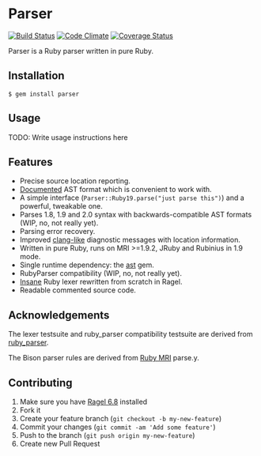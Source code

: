 # Parser

[![Build Status](https://travis-ci.org/whitequark/parser.png?branch=master)](https://travis-ci.org/whitequark/parser)
[![Code Climate](https://codeclimate.com/github/whitequark/parser.png)](https://codeclimate.com/github/whitequark/parser)
[![Coverage Status](https://coveralls.io/repos/whitequark/parser/badge.png?branch=master)](https://coveralls.io/r/whitequark/parser)

Parser is a Ruby parser written in pure Ruby.

## Installation

    $ gem install parser

## Usage

TODO: Write usage instructions here

## Features

 * Precise source location reporting.
 * [Documented](AST_FORMAT.md) AST format which is convenient to work with.
 * A simple interface (`Parser::Ruby19.parse("just parse this")`) and a powerful, tweakable one.
 * Parses 1.8, 1.9 and 2.0 syntax with backwards-compatible AST formats (WIP, no, not really yet).
 * Parsing error recovery.
 * Improved [clang-like][] diagnostic messages with location information.
 * Written in pure Ruby, runs on MRI >=1.9.2, JRuby and Rubinius in 1.9 mode.
 * Single runtime dependency: the [ast][] gem.
 * RubyParser compatibility (WIP, no, not really yet).
 * [Insane][insane-lexer] Ruby lexer rewritten from scratch in Ragel.
 * Readable commented source code.

  [clang-like]: clang.llvm.org/diagnostics.html
  [ast]: http://rubygems.org/gems/ast
  [insane-lexer]: http://whitequark.org/blog/2013/04/01/ruby-hacking-guide-ch-11-finite-state-lexer/

## Acknowledgements

The lexer testsuite and ruby_parser compatibility testsuite are derived from [ruby_parser](http://github.com/seattlerb/ruby_parser).

The Bison parser rules are derived from [Ruby MRI](http://github.com/ruby/ruby) parse.y.

## Contributing

1. Make sure you have [Ragel 6.8](http://www.complang.org/ragel/) installed
2. Fork it
3. Create your feature branch (`git checkout -b my-new-feature`)
4. Commit your changes (`git commit -am 'Add some feature'`)
5. Push to the branch (`git push origin my-new-feature`)
6. Create new Pull Request
